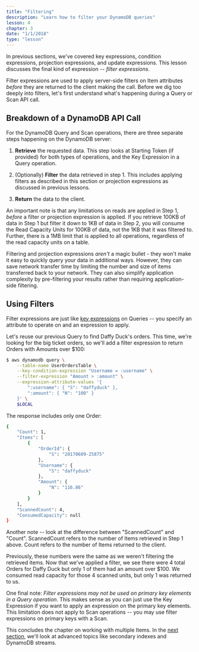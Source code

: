 ```yaml
---
title: "Filtering"
description: "Learn how to filter your DynamoDB queries"
lesson: 4
chapter: 3
date: "1/1/2018"
type: "lesson"
---
```


In previous sections, we've covered key expressions, condition expressions, projection expressions, and update expressions. This lesson discusses the final kind of expression -- _filter expressions_. 

Filter expressions are used to apply server-side filters on Item attributes _before_ they are returned to the client making the call. Before we dig too deeply into filters, let's first understand what's happening during a Query or Scan API call. 

## Breakdown of a DynamoDB API Call

For the DynamoDB Query and Scan operations, there are three separate steps happening on the DynamoDB server:

1. **Retrieve** the requested data. This step looks at Starting Token (if provided) for both types of operations, and the Key Expression in a Query operation.

2. (Optionally) **Filter** the data retrieved in step 1. This includes applying filters as described in this section or projection expressions as discussed in previous lessons.

3. **Return** the data to the client.

An important note is that any limitations on reads are applied in Step 1, _before_ a filter or projection expression is applied. If you retrieve 100KB of data in Step 1 but filter it down to 1KB of data in Step 2, you will consume the Read Capacity Units for 100KB of data, not the 1KB that it was filtered to. Further, there is a 1MB limit that is applied to all operations, regardless of the read capacity units on a table.

Filtering and projection expressions _aren't_ a magic bullet - they won't make it easy to quickly query your data in additional ways. However, they can save network transfer time by limiting the number and size of items transferred back to your network. They can also simplify application complexity by pre-filtering your results rather than requiring application-side filtering.

## Using Filters

Filter expressions are just like [key expressions](./querying#using-key-expressions) on Queries -- you specify an attribute to operate on and an expression to apply.

Let's reuse our previous Query to find Daffy Duck's orders. This time, we're looking for the big ticket orders, so we'll add a filter expression to return Orders with Amounts over $100:

```bash
$ aws dynamodb query \
    --table-name UserOrdersTable \
    --key-condition-expression "Username = :username" \
    --filter-expression "Amount > :amount" \
    --expression-attribute-values '{
        ":username": { "S": "daffyduck" },
        ":amount": { "N": "100" }
    }' \
    $LOCAL
```

The response includes only one Order:

```bash
{
    "Count": 1,
    "Items": [
        {
            "OrderId": {
                "S": "20170609-25875"
            },
            "Username": {
                "S": "daffyduck"
            },
            "Amount": {
                "N": "116.86"
            }
        }
    ],
    "ScannedCount": 4,
    "ConsumedCapacity": null
}
```

Another note -- look at the difference between "ScannedCount" and "Count". ScannedCount refers to the number of Items retrieved in Step 1 above. Count refers to the number of Items returned to the client.

Previously, these numbers were the same as we weren't filtering the retrieved items. Now that we've applied a filter, we see there were 4 total Orders for Daffy Duck but only 1 of them had an amount over $100. We consumed read capacity for those 4 scanned units, but only 1 was returned to us.

One final note: _Filter expressions may not be used on primary key elements in a Query operation_. This makes sense as you can just use the Key Expression if you want to apply an expression on the primary key elements. This limitation does not apply to Scan operations -- you may use filter expressions on primary keys with a Scan.

This concludes the chapter on working with multiple Items. In the [next section](./secondary-indexes), we'll look at advanced topics like secondary indexes and DynamoDB streams.
